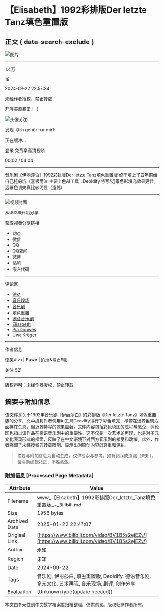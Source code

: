 # 【Elisabeth】1992彩排版Der letzte Tanz填色重置版

## 正文 { data-search-exclude }


![图片](https://i2.hdslb.com/bfs/archive/8171b522e23747e1164c5198b13aefff2a228a8d.jpg@100w_100h_1c.webp)

---

1.4万

18

2024-09-22 22:53:34

未经作者授权，禁止转载

开屏美颜暴击！！

![头像](https://i1.hdslb.com/bfs/face/10abda9e71a85131aaf923c87e7c6f697f79fd42.jpg@96w.webp)关注

发现《Ich gehör nur mir》

正在缓冲...

登录 免费享高清视频

00:02 / 04:04

---

音乐剧《伊丽莎白》1992彩排版Der letzte Tanz填色重置版 终于填上了四年前给自己挖的坑（喜极而泣 主要上色AI工具：Deoldify 特写/近景色彩填充效果更佳，远景色调失真比较明显（遗憾）

---

![视频封面](https://i2.hdslb.com/bfs/archive/8171b522e23747e1164c5198b13aefff2a228a8d.jpg@518w_290h_1c_!web-video-share-cover.webp)

从00:00开始分享

获取视频分享链接

- 动态
- 微信
- QQ
- QQ空间
- 微博
- 贴吧
- 嵌入代码

---

评论区

- [德语](https://search.bilibili.com/all?keyword=%E5%BE%B7%E8%AF%AD&from_source=video_tag)
- [音乐现场](https://search.bilibili.com/all?keyword=%E9%9F%B3%E4%B9%90%E7%8E%B0%E5%9C%BA&from_source=video_tag)
- [音乐剧](https://search.bilibili.com/all?keyword=%E9%9F%B3%E4%B9%90%E5%89%A7&from_source=video_tag)
- [填色重置](https://search.bilibili.com/all?keyword=%E5%A1%AB%E8%89%B2%E9%87%8D%E7%BD%AE&from_source=video_tag)
- [德语音乐剧](https://search.bilibili.com/all?keyword=%E5%BE%B7%E8%AF%AD%E9%9F%B3%E4%B9%90%E5%89%A7&from_source=video_tag)
- [Elisabeth](https://search.bilibili.com/all?keyword=Elisabeth&from_source=video_tag)
- [Pia Douwes](https://search.bilibili.com/all?keyword=Pia%20Douwes&from_source=video_tag)
- [Uwe Kröger](https://search.bilibili.com/all?keyword=Uwe%20Kr%C3%B6ger&from_source=video_tag)

---

作者信息

德奥diva | Puwe | 扒拉&考古E剧

关注 521

---

版权声明：未经作者授权，禁止转载
<!-- tcd_original_link https://www.bilibili.com/video/BV1B5s2ejEZv/ -->


## 摘要与附加信息

<!-- tcd_abstract -->
该文件是关于1992年音乐剧《伊丽莎白》的彩排版《Der letzte Tanz》填色重置版的分享。文中提到作者使用AI工具Deoldify进行了彩色填充，尽管在远景色调方面存在失真，但近景特写的效果显著。文件内容包括彩色填图的过程与感受，评论区也指出该作品在德语音乐剧中的重要性。这不仅是一次艺术的再现，也是对多元文化表现形式的探索，反映了在中文语境下对西方音乐剧的接受和改编。此外，作者强调了未经授权的转载限制，显示出对原创内容的尊重和保护。
<!-- tcd_abstract_end -->

> 摘要与附加信息为自动生成，仅供检索与参考。如有错误或遗漏（未知），请协助编辑指正，不胜感激。

### 附加信息 [Processed Page Metadata]

| Attribute       | Value                                  |
|-----------------|----------------------------------------|
| Filename        | www_【Elisabeth】1992彩排版Der_letzte_Tanz填色重置版_-_Bilibili.md                             |
| Size            | 1956 bytes                           |
| Archived Date   | 2025-01-22 22:47:07                             |
| Original Link   | [https://www.bilibili.com/video/BV1B5s2ejEZv/](https://www.bilibili.com/video/BV1B5s2ejEZv/)                       |
| Author          | 未知                               |
| Region          | 未知                               |
| Date            | 2024-09-22                                 |
| Tags            | 音乐剧, 伊丽莎白, 填色重置版, Deoldify, 德语音乐剧, 多元文化, 艺术再现, 音乐现场, 剧评, 创作分享                                 |
| Evaluation            | [Unknown type(update needed)]                                 |
<!-- tcd_table_end -->

本文由多元性别中文数字档案馆归档整理，仅供浏览。版权归原作者所有。
